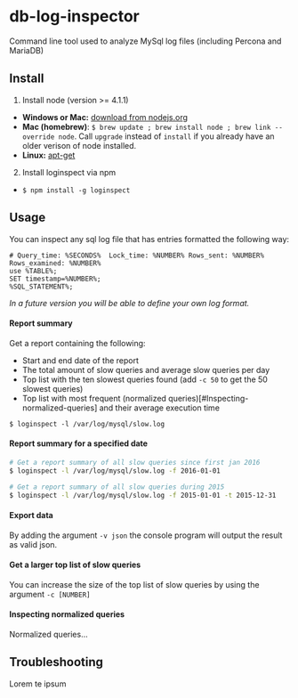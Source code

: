 # db-log-inspector
Command line tool used to analyze MySql log files (including Percona and MariaDB)

## Install

1. Install node (version >= 4.1.1)
  - **Windows or Mac:** [download from nodejs.org](https://nodejs.org/en/download/)
  - **Mac (homebrew)**: `$ brew update ; brew install node ; brew link --override node`. Call `upgrade` instead of `install` if you already have an older verison of node installed.
  - **Linux:** [apt-get](https://github.com/nodejs/node-v0.x-archive/wiki/Installing-Node.js-via-package-manager#debian-and-ubuntu-based-linux-distributions)

2. Install loginspect via npm
  - `$ npm install -g loginspect`

## Usage

You can inspect any sql log file that has entries formatted the following way:

```
# Query_time: %SECONDS%  Lock_time: %NUMBER% Rows_sent: %NUMBER%  Rows_examined: %NUMBER%
use %TABLE%;
SET timestamp=%NUMBER%;
%SQL_STATEMENT%;
``` 

*In a future version you will be able to define your own log format.*

#### Report summary

Get a report containing the following:
- Start and end date of the report
- The total amount of slow queries and average slow queries per day
- Top list with the ten slowest queries found (add `-c 50` to get the 50 slowest queries)
- Top list with most frequent (normalized queries)[#Inspecting-normalized-queries] and their average execution time

```
$ loginspect -l /var/log/mysql/slow.log
```

#### Report summary for a specified date

```bash
# Get a report summary of all slow queries since first jan 2016
$ loginspect -l /var/log/mysql/slow.log -f 2016-01-01

# Get a report summary of all slow queries during 2015
$ loginspect -l /var/log/mysql/slow.log -f 2015-01-01 -t 2015-12-31
```

#### Export data

By adding the argument `-v json` the console program will output the result as valid json.  

#### Get a larger top list of slow queries

You can increase the size of the top list of slow queries by using the argument `-c [NUMBER]` 

#### Inspecting normalized queries

Normalized queries...

## Troubleshooting 

Lorem te ipsum



